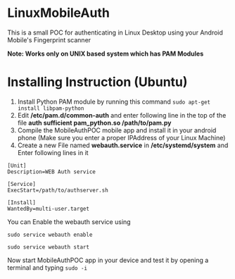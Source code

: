 # LinuxMobileAuth
This is a small POC for authenticating in Linux Desktop using your Android Mobile's Fingerprint scanner

**Note: Works only on UNIX based system which has PAM Modules**

# Installing Instruction (Ubuntu)
1. Install Python PAM module by running this command ````sudo apt-get install libpam-python ````
1. Edit **/etc/pam.d/common-auth** and enter following line in the top of the file
  **auth  sufficient  pam_python.so /path/to/pam.py**
1. Compile the MobileAuthPOC mobile app and install it in your android phone (Make sure you enter a proper IPAddress of your Linux Machine)
1. Create a new File named **webauth.service** in   **/etc/systemd/system** and Enter following lines in it
````
[Unit]
Description=WEB Auth service

[Service]
ExecStart=/path/to/authserver.sh

[Install]
WantedBy=multi-user.target
````
You can Enable the webauth service using

````sudo service webauth enable````

````sudo service webauth start````

Now start MobileAuthPOC app in your device and test it by opening a terminal and typing ````sudo -i````